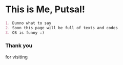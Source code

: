 # This is Me, Putsal!

```markdown
1. Dunno what to say
2. Soon this page will be full of texts and codes
3. OS is funny :)
```

### Thank you
for visiting

